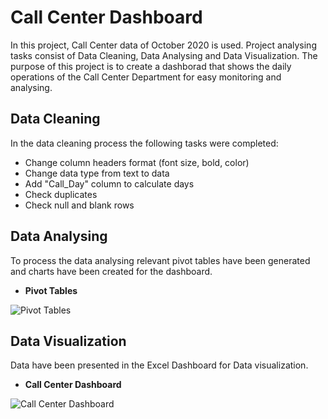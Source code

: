 # Call Center Dashboard
In this project, Call Center data of October 2020 is used. 
Project analysing tasks consist of Data Cleaning, Data Analysing and Data Visualization. 
The purpose of this project is to create a dashborad that shows the daily operations of the Call Center Department for easy monitoring and analysing.

## Data Cleaning
 In the data cleaning process the following tasks were completed:
- Change column headers format (font size, bold, color)
- Change data type from text to data
- Add "Call_Day" column to calculate days
- Check duplicates
- Check null and blank rows 

## Data Analysing
To process the data analysing relevant pivot tables have been generated and charts have been created for the dashboard.

- **Pivot Tables**
  
![Pivot Tables](https://github.com/samia-dola/Call-Center-Dashboard_Excel/assets/150064729/a1db6a87-a1dd-497c-a249-157ce15a5a4b)

## Data Visualization
Data have been presented in the Excel Dashboard for Data visualization.

- **Call Center Dashboard**

![Call Center Dashboard](https://github.com/samia-dola/Call-Center-Dashboard_Excel/assets/150064729/9690e288-903e-4ec3-b6d6-24d9fba17a08)

